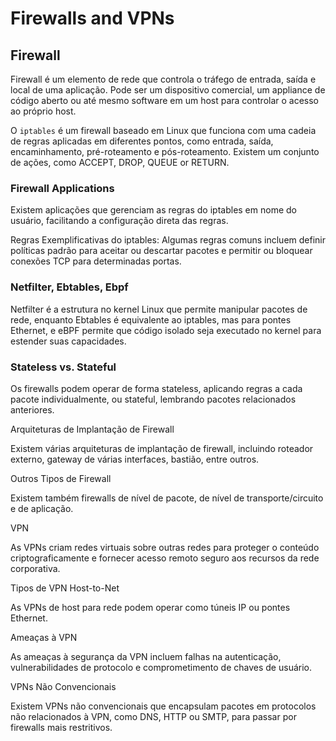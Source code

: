 # Firewalls and VPNs

## Firewall

Firewall é um elemento de rede que controla o tráfego de entrada, saída e local de uma aplicação. Pode ser um dispositivo comercial, um appliance de código aberto ou até mesmo software em um host para controlar o acesso ao próprio host.

O `iptables` é um firewall baseado em Linux que funciona com uma cadeia de regras aplicadas em diferentes pontos, como entrada, saída, encaminhamento, pré-roteamento e pós-roteamento. Existem um conjunto de ações, como ACCEPT, DROP, QUEUE or RETURN.

### Firewall Applications

Existem aplicações que gerenciam as regras do iptables em nome do usuário, facilitando a configuração direta das regras.

Regras Exemplificativas do iptables: Algumas regras comuns incluem definir políticas padrão para aceitar ou descartar pacotes e permitir ou bloquear conexões TCP para determinadas portas.

### Netfilter, Ebtables, Ebpf

Netfilter é a estrutura no kernel Linux que permite manipular pacotes de rede, enquanto Ebtables é equivalente ao iptables, mas para pontes Ethernet, e eBPF permite que código isolado seja executado no kernel para estender suas capacidades.

### Stateless vs. Stateful

Os firewalls podem operar de forma stateless, aplicando regras a cada pacote individualmente, ou stateful, lembrando pacotes relacionados anteriores.

Arquiteturas de Implantação de Firewall

Existem várias arquiteturas de implantação de firewall, incluindo roteador externo, gateway de várias interfaces, bastião, entre outros.

Outros Tipos de Firewall

Existem também firewalls de nível de pacote, de nível de transporte/circuito e de aplicação.

VPN

As VPNs criam redes virtuais sobre outras redes para proteger o conteúdo criptograficamente e fornecer acesso remoto seguro aos recursos da rede corporativa.

Tipos de VPN Host-to-Net

As VPNs de host para rede podem operar como túneis IP ou pontes Ethernet.

Ameaças à VPN

As ameaças à segurança da VPN incluem falhas na autenticação, vulnerabilidades de protocolo e comprometimento de chaves de usuário.

VPNs Não Convencionais

Existem VPNs não convencionais que encapsulam pacotes em protocolos não relacionados à VPN, como DNS, HTTP ou SMTP, para passar por firewalls mais restritivos.

